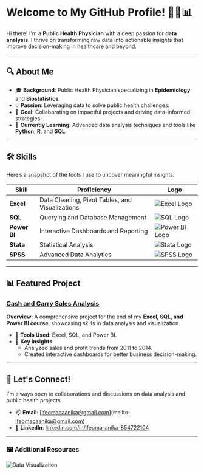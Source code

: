 # Welcome to My GitHub Profile! 👩‍⚕️📊  

Hi there! I'm a **Public Health Physician** with a deep passion for **data analysis**. I thrive on transforming raw data into actionable insights that improve decision-making in healthcare and beyond.  

---

## 🔍 About Me  
- 🎓 **Background**: Public Health Physician specializing in **Epidemiology** and **Biostatistics**.  
- 💡 **Passion**: Leveraging data to solve public health challenges.  
- 🎯 **Goal**: Collaborating on impactful projects and driving data-informed strategies.  
- 📘 **Currently Learning**: Advanced data analysis techniques and tools like **Python**, **R**, and **SQL**.  

---

## 🛠️ Skills  
Here’s a snapshot of the tools I use to uncover meaningful insights:  

| **Skill**     | **Proficiency**                                | **Logo** |
|---------------|----------------------------------------------|----------|
| **Excel**     | Data Cleaning, Pivot Tables, and Visualizations | ![Excel Logo](https://img.icons8.com/color/48/000000/microsoft-excel-2019.png) |
| **SQL**       | Querying and Database Management              | ![SQL Logo](https://img.icons8.com/ios-filled/50/0078D7/sql.png) |
| **Power BI**  | Interactive Dashboards and Reporting          | ![Power BI Logo](https://img.icons8.com/color/50/000000/power-bi.png) |
| **Stata**     | Statistical Analysis                          | ![Stata Logo](https://statalysis.com/) |
| **SPSS**      | Advanced Data Analytics                       | ![SPSS Logo](https://img.icons8.com/color/50/1ABC9C/spss.png) |

---


## 📊 Featured Project  
### **[Cash and Carry Sales Analysis](https://github.com/your-repo-link)**  
**Overview**: A comprehensive project for the end of my **Excel, SQL, and Power BI course**, showcasing skills in data analysis and visualization.  

- 🔹 **Tools Used**: Excel, SQL, and Power BI.  
- 🔹 **Key Insights**:  
  - Analyzed sales and profit trends from 2011 to 2014.  
  - Created interactive dashboards for better business decision-making.  

---

## 🌟 Let's Connect!  
I'm always open to collaborations and discussions on data analysis and public health projects.  

- 📫 **Email**: [ifeomacaanika@gmail.com](mailto: ifeomacaanika@gmail.com)  
- 🔗 **LinkedIn**: [ linkedin.com/in/ifeoma-anika-854722104](https:linkedin.com/in/ifeoma-anika-854722104)  

---

### 🖼️ Additional Resources  
![Data Visualization](https://img.icons8.com/color/144/visual-data--v1.png)  

